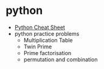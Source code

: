 # python
- [Python Cheat Sheet](https://github.com/iampramodyadav/python/blob/main/Python-CheatSheet.md)
- python practice problems
     - Multiplication Table
     - Twin Prime
     - Prime factorisation
     - permutation and combination
